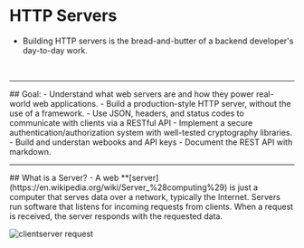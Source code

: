 # HTTP Servers
- Building HTTP servers is the bread-and-butter of a backend developer's day-to-day work.
<br>
<hr>
## Goal:
- Understand what web servers are and how they power real-world web applications.
- Build a production-style HTTP server, without the use of a framework.
- Use JSON, headers, and status codes to communicate with clients via a RESTful API
- Implement a secure authentication/authorization system with well-tested cryptography libraries.
- Build and understan webooks and API keys
- Document the REST API with markdown.

<br>
<hr>
## What is a Server?
- A web **[server](https://en.wikipedia.org/wiki/Server_%28computing%29) is just a computer that serves data over a network, typically the Internet. Servers run software that listens for incoming requests from clients. When a request is received, the server responds with the requested data.

![clientserver request](https://upload.wikimedia.org/wikipedia/commons/c/c9/Client-server-model.svg)

